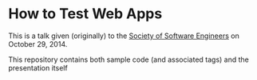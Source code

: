 # How to Test Web Apps

This is a talk given (originally) to the [Society of Software Engineers][sse] on
October 29, 2014.

This repository contains both sample code (and associated tags) and the
presentation itself

[sse]: https://sse.se.rit.edu/
